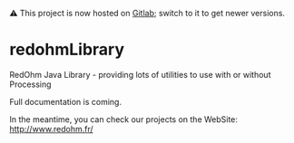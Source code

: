 :warning: This project is now hosted on [Gitlab](https://gitlab.com/bertrand-benoit/); switch to it to get newer versions.

# redohmLibrary
RedOhm Java Library - providing lots of utilities to use with or without Processing

Full documentation is coming.

In the meantime, you can check our projects on the WebSite: http://www.redohm.fr/
